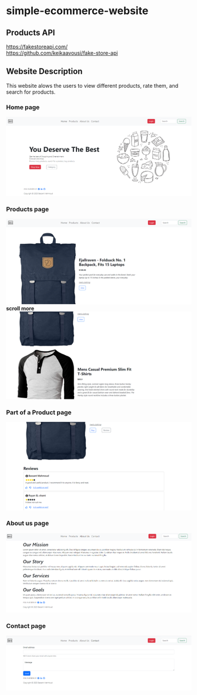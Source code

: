 # simple-ecommerce-website

## Products API
https://fakestoreapi.com/ \
https://github.com/keikaavousi/fake-store-api

## Website Description
This website alows the users to view different products, rate them, and search for products.

### Home page
![Home page](imgs/home.PNG)

### Products page
![products page](imgs/products.PNG)
**scroll more**
![products page](imgs/cont_products.PNG)

### Part of a Product page
![product page](imgs/product.PNG)

### About us page
![About as page](imgs/about.PNG)

### Contact page
![contact page](imgs/contact.PNG)

